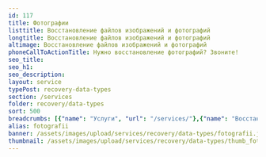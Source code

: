 ```yaml
---
id: 117
title: Фотографии
listtitle: Восстановление файлов изображений и фотографий
longtitle: Восстановление файлов изображений и фотографий
altimage: Восстановление файлов изображений и фотографий
phoneCallToActionTitle: Нужно восстановление фотографий? Звоните!
seo_title: 
seo_h1: 
seo_description: 
layout: service
typePost: recovery-data-types
section: /services
folder: recovery/data-types
sort: 500
breadcrumbs: [{"name": "Услуги", "url": "/services/"},{"name": "Восстановление данных", "url": "/services/recovery/"},{"name": "Типы данных", "url":  "/services/recovery/data-types/"}]
alias: fotografii
banner: /assets/images/upload/services/recovery/data-types/fotografii.jpg
thumbnail: /assets/images/upload/services/recovery/data-types/thumb_fotografii.jpg
---
```


